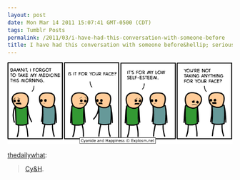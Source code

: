 ```yaml
---
layout: post
date: Mon Mar 14 2011 15:07:41 GMT-0500 (CDT)
tags: Tumblr Posts
permalink: /2011/03/i-have-had-this-conversation-with-someone-before
title: I have had this conversation with someone before&hellip; seriously!
---
```


![](/public/assets/tumblr/tumblr_li2bjtflh21qzpwi0o1_1280.png)

[thedailywhat](http://thedailywhat.tumblr.com/post/3859582939):

> [Cy&H](http://www.explosm.net/comics/2353/).
